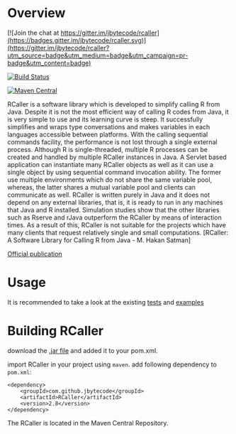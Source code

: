 # Overview

[![Join the chat at https://gitter.im/jbytecode/rcaller](https://badges.gitter.im/jbytecode/rcaller.svg)](https://gitter.im/jbytecode/rcaller?utm_source=badge&utm_medium=badge&utm_campaign=pr-badge&utm_content=badge)

[![Build Status](https://travis-ci.org/jbytecode/rcaller.svg?branch=master)](https://travis-ci.org/jbytecode/rcaller)

[![Maven Central](https://maven-badges.herokuapp.com/maven-central/com.github.jbytecode/RCaller/badge.svg)](https://maven-badges.herokuapp.com/maven-central/com.github.jbytecode/RCaller)

RCaller is a software library which is developed to simplify calling R from Java. Despite it is not
the most efficient way of calling R codes from Java, it is very simple to use and its learning curve is
steep. It successfully simplifies and wraps type conversations and makes variables in each languages
accessible between platforms. With the calling sequential commands facility, the performance is not
lost through a single external process. Although R is single-threaded, multiple R processes can
be created and handled by multiple RCaller instances in Java. A Servlet based application can
instantiate many RCaller objects as well as it can use a single object by using sequential command
invocation ability. The former use multiple environments which do not share the same variable pool,
whereas, the latter shares a mutual variable pool and clients can communicate as well. RCaller is
written purely in Java and it does not depend on any external libraries, that is, it is ready to run in any
machines that Java and R installed. Simulation studies show that the other libraries such as Rserve
and rJava outperform the RCaller by means of interaction times. As a result of this, RCaller is not
suitable for the projects which have many clients that request relatively single and small computations.
[RCaller: A Software Library for Calling R from Java - M. Hakan Satman]

[Official publication](http://www.sciencedomain.org/download.php?f=Satman4152014BJMCS10902_1.pdf&aid=4838&type=a)

# Usage

It is recommended to take a look at the existing [tests](https://github.com/jbytecode/rcaller/tree/master/RCaller/src/test/java/org/expr/rcaller)
 and 
[examples](https://github.com/jbytecode/rcaller/tree/master/RCaller/src/main/java/examples)

# Building RCaller

download the [.jar file](https://github.com/jbytecode/rcaller/releases) and added it to your pom.xml.

import RCaller in your project using `maven`. add following dependency to `pom.xml`:


    <dependency>
	    <groupId>com.github.jbytecode</groupId>
	    <artifactId>RCaller</artifactId>
	    <version>2.8</version>
    </dependency>
    
The RCaller is located in the Maven Central Repository.
